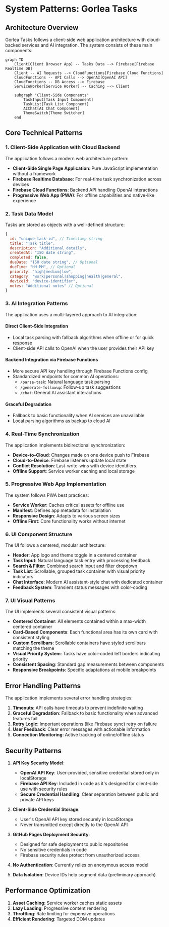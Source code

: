 # System Patterns: Gorlea Tasks

## Architecture Overview

Gorlea Tasks follows a client-side web application architecture with cloud-backed services and AI integration. The system consists of these main components:

```mermaid
graph TD
    Client[Client Browser App] -- Tasks Data --> Firebase[Firebase Realtime DB]
    Client -- AI Requests --> CloudFunctions[Firebase Cloud Functions]
    CloudFunctions -- API Calls --> OpenAI[OpenAI API]
    CloudFunctions -- DB Access --> Firebase
    ServiceWorker[Service Worker] -- Caching --> Client
    
    subgraph "Client-Side Components"
        TaskInput[Task Input Component]
        TaskList[Task List Component]
        AIChat[AI Chat Component]
        ThemeSwitch[Theme Switcher]
    end
```

## Core Technical Patterns

### 1. Client-Side Application with Cloud Backend

The application follows a modern web architecture pattern:

- **Client-Side Single Page Application**: Pure JavaScript implementation without a framework
- **Firebase Realtime Database**: For real-time task synchronization across devices
- **Firebase Cloud Functions**: Backend API handling OpenAI interactions
- **Progressive Web App (PWA)**: For offline capabilities and native-like experience

### 2. Task Data Model

Tasks are stored as objects with a well-defined structure:

```javascript
{
  id: "unique-task-id", // Timestamp string
  title: "Task title",
  description: "Additional details",
  createdAt: "ISO date string",
  completed: false,
  dueDate: "ISO date string", // Optional
  dueTime: "HH:MM", // Optional
  priority: "high|medium|low",
  category: "work|personal|shopping|health|general",
  deviceId: "device-identifier",
  notes: "Additional notes" // Optional
}
```

### 3. AI Integration Patterns

The application uses a multi-layered approach to AI integration:

#### Direct Client-Side Integration
- Local task parsing with fallback algorithms when offline or for quick response
- Client-side API calls to OpenAI when the user provides their API key

#### Backend Integration via Firebase Functions
- More secure API key handling through Firebase Functions config
- Standardized endpoints for common AI operations:
  - `/parse-task`: Natural language task parsing
  - `/generate-followup`: Follow-up task suggestions
  - `/chat`: General AI assistant interactions

#### Graceful Degradation
- Fallback to basic functionality when AI services are unavailable
- Local parsing algorithms as backup to cloud AI

### 4. Real-Time Synchronization

The application implements bidirectional synchronization:

- **Device-to-Cloud**: Changes made on one device push to Firebase
- **Cloud-to-Device**: Firebase listeners update local state
- **Conflict Resolution**: Last-write-wins with device identifiers
- **Offline Support**: Service worker caching and local storage

### 5. Progressive Web App Implementation

The system follows PWA best practices:

- **Service Worker**: Caches critical assets for offline use
- **Manifest**: Defines app metadata for installation
- **Responsive Design**: Adapts to various screen sizes
- **Offline First**: Core functionality works without internet

### 6. UI Component Structure

The UI follows a centered, modular architecture:

- **Header**: App logo and theme toggle in a centered container
- **Task Input**: Natural language task entry with processing feedback
- **Search & Filter**: Combined search input and filter dropdown
- **Task List**: Scrollable, grouped task container with visual priority indicators
- **Chat Interface**: Modern AI assistant-style chat with dedicated container
- **Feedback System**: Transient status messages with color-coding

### 7. UI Visual Patterns

The UI implements several consistent visual patterns:

- **Centered Container**: All elements contained within a max-width centered container
- **Card-Based Components**: Each functional area has its own card with consistent styling
- **Custom Scrollbars**: Scrollable containers have styled scrollbars matching the theme
- **Visual Priority System**: Tasks have color-coded left borders indicating priority
- **Consistent Spacing**: Standard gap measurements between components
- **Responsive Breakpoints**: Specific adaptations at mobile breakpoints

## Error Handling Patterns

The application implements several error handling strategies:

1. **Timeouts**: API calls have timeouts to prevent indefinite waiting
2. **Graceful Degradation**: Fallback to basic functionality when advanced features fail
3. **Retry Logic**: Important operations (like Firebase sync) retry on failure
4. **User Feedback**: Clear error messages with actionable information
5. **Connection Monitoring**: Active tracking of online/offline status

## Security Patterns

1. **API Key Security Model**:
   - **OpenAI API Key**: User-provided, sensitive credential stored only in localStorage
   - **Firebase API Key**: Included in code as it's designed for client-side use with security rules
   - **Secure Credential Handling**: Clear separation between public and private API keys

2. **Client-Side Credential Storage**: 
   - User's OpenAI API key stored securely in localStorage
   - Never transmitted except directly to the OpenAI API

3. **GitHub Pages Deployment Security**:
   - Designed for safe deployment to public repositories
   - No sensitive credentials in code
   - Firebase security rules protect from unauthorized access

4. **No Authentication**: Currently relies on anonymous access model
5. **Data Isolation**: Device IDs help segment data (preliminary approach)

## Performance Optimization

1. **Asset Caching**: Service worker caches static assets
2. **Lazy Loading**: Progressive content rendering
3. **Throttling**: Rate limiting for expensive operations
4. **Efficient Rendering**: Targeted DOM updates

